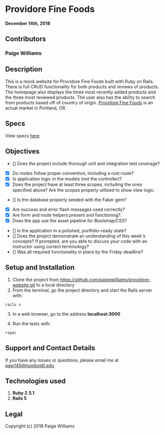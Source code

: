# Providore Fine Foods

#### December 14th, 2018

## Contributors

### **Paige Williams**

## Description

This is a mock website for Providore Fine Foods built with Ruby on Rails. There is full CRUD functionality for both products and reviews of products. The homepage also displays the three most recently added products and the three most reviewed products. The user also has the ability to search from products based off of country of origin. [Providore Fine Foods](https://www.providorefinefoods.com/) is an actual market in Portland, OR.

## Specs  

View specs [here](https://github.com/paigewilliams/providore-website/tree/master/spec/models).

## Objectives

- [] Does the project include thorough unit and integration test coverage?
- [x] Do routes follow proper convention, including a root route?
- [x] Is application logic in the models (not the controller)?
- [x] Does the project have at least three scopes, including the ones specified above? Are the scopes properly utilized to show view logic.
- [] Is the database properly seeded with the Faker gem?
- [x] Are success and error flash messages used correctly?
- [x] Are form and route helpers present and functioning?.
- [x] Does the app use the asset pipeline for Bootstrap/CSS?
- [] Is the application in a polished, portfolio-ready state?
- [] Does the project demonstrate an understanding of this week's concepts? If prompted, are you able to discuss your code with an instructor using correct terminology?
- [] Was all required functionality in place by the Friday deadline?

## Setup and Installation

1. Clone the project from https://github.com/paigewilliams/providore-website.git to a local directory
2. From the terminal, go the project directory and start the Rails server with:
```console
rails s
```
3. In a web browser, go to the address **localhost:3000**

4. Run the tests with:
```console
rspec
```

## Support and Contact Details

If you have any issues or questions, please email me at paw145@humboldt.edu

## Technologies used

1. **Ruby 2.5.1**
2. **Rails 5**

## Legal

Copyright (c) 2018 Paige Williams
